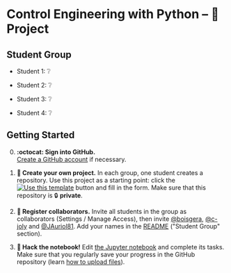 # Control Engineering with Python – 🚀 Project

## Student Group

  - Student 1: ❔

  - Student 2: ❔

  - Student 3: ❔

  - Student 4: ❔

## Getting Started

  0. **:octocat: Sign into GitHub.**   
     [Create a GitHub account](https://github.com/join) if necessary.

  1. **🎉 Create your own project.** In each group, one student creates a repository.
  Use this project as a starting point: click the [![Use this template](https://img.shields.io/badge/-Use%20this%20template-%232ea44f)](https://github.com/boisgera/control-engineering-with-python-project/generate) button and fill in the form.
  Make sure that this repository is 🔒 **private**.

  2. **👥 Register collaborators.**  Invite all students in the group as collaborators 
  (Settings / Manage Access), then invite [@boisgera](https://github.com/boisgera), 
  [@c-joly](https://github.com/c-joly) and [@JAuriol81](https://github.com/JAuriol81). 
  Add your names in the [README](README.md) ("Student Group" section).

  3. **📔 Hack the notebook!** Edit [the Jupyter notebook](project.ipynb) and complete its tasks.
     Make sure that you regularly save your progress in the GitHub repository (learn [how to upload files](https://docs.github.com/en/github/managing-files-in-a-repository/adding-a-file-to-a-repository)).